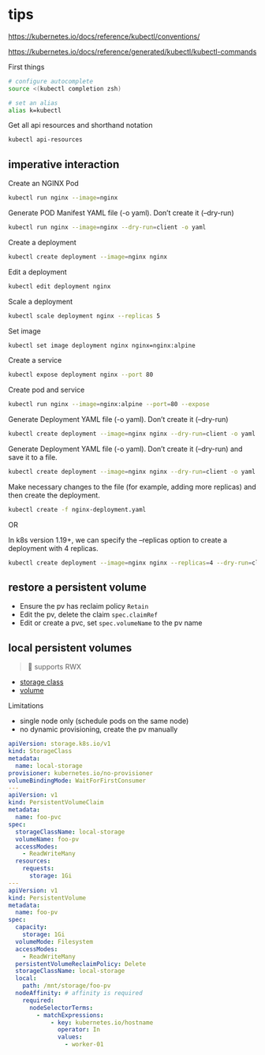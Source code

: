 # tips

https://kubernetes.io/docs/reference/kubectl/conventions/

https://kubernetes.io/docs/reference/generated/kubectl/kubectl-commands

First things

```sh
# configure autocomplete
source <(kubectl completion zsh)

# set an alias
alias k=kubectl
```

Get all api resources and shorthand notation

```sh
kubectl api-resources
```

## imperative interaction

Create an NGINX Pod

```sh
kubectl run nginx --image=nginx
```

Generate POD Manifest YAML file (-o yaml). Don’t create it (–dry-run)

```sh
kubectl run nginx --image=nginx --dry-run=client -o yaml
```

Create a deployment

```sh
kubectl create deployment --image=nginx nginx
```

Edit a deployment

```sh
kubectl edit deployment nginx
```

Scale a deployment

```sh
kubectl scale deployment nginx --replicas 5
```

Set image

```sh
kubectl set image deployment nginx nginx=nginx:alpine
```

Create a service

```sh
kubectl expose deployment nginx --port 80
```

Create pod and service

```sh
kubectl run nginx --image=nginx:alpine --port=80 --expose
```

Generate Deployment YAML file (-o yaml). Don’t create it (–dry-run)

```sh
kubectl create deployment --image=nginx nginx --dry-run=client -o yaml
```

Generate Deployment YAML file (-o yaml). Don’t create it (–dry-run) and save it to a file.

```sh
kubectl create deployment --image=nginx nginx --dry-run=client -o yaml > nginx-deployment.yaml
```

Make necessary changes to the file (for example, adding more replicas) and then create the deployment.

```sh
kubectl create -f nginx-deployment.yaml
```

OR

In k8s version 1.19+, we can specify the –replicas option to create a deployment with 4 replicas.

```sh
kubectl create deployment --image=nginx nginx --replicas=4 --dry-run=client -o yaml > nginx-deployment.yaml
```

## restore a persistent volume

- Ensure the pv has reclaim policy `Retain`
- Edit the pv, delete the claim `spec.claimRef`
- Edit or create a pvc, set `spec.volumeName` to the pv name

## local persistent volumes

> 🎉 supports RWX

- [storage class](https://kubernetes.io/docs/concepts/storage/storage-classes/#local)
- [volume](https://kubernetes.io/docs/concepts/storage/volumes/#local)

Limitations

- single node only (schedule pods on the same node)
- no dynamic provisioning, create the pv manually

```yaml
apiVersion: storage.k8s.io/v1
kind: StorageClass
metadata:
  name: local-storage
provisioner: kubernetes.io/no-provisioner
volumeBindingMode: WaitForFirstConsumer
---
apiVersion: v1
kind: PersistentVolumeClaim
metadata:
  name: foo-pvc
spec:
  storageClassName: local-storage
  volumeName: foo-pv
  accessModes:
    - ReadWriteMany
  resources:
    requests:
      storage: 1Gi
---
apiVersion: v1
kind: PersistentVolume
metadata:
  name: foo-pv
spec:
  capacity:
    storage: 1Gi
  volumeMode: Filesystem
  accessModes:
    - ReadWriteMany
  persistentVolumeReclaimPolicy: Delete
  storageClassName: local-storage
  local:
    path: /mnt/storage/foo-pv
  nodeAffinity: # affinity is required
    required:
      nodeSelectorTerms:
        - matchExpressions:
            - key: kubernetes.io/hostname
              operator: In
              values:
                - worker-01
```
